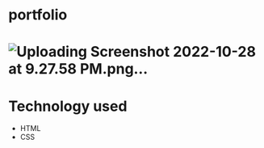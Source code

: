 # portfolio
# ![Uploading Screenshot 2022-10-28 at 9.27.58 PM.png…]()
# Technology used
  * HTML
  * CSS
